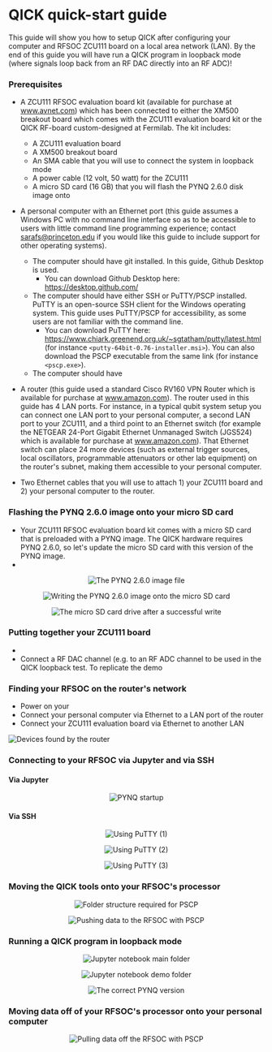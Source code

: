 # QICK quick-start guide 

This guide will show you how to setup QICK after configuring your computer and RFSOC ZCU111 board on a local area network (LAN). By the end of this guide you will have run a QICK program in loopback mode (where signals loop back from an RF DAC directly into an RF ADC)! 

### Prerequisites
* A ZCU111 RFSOC evaluation board kit (available for purchase at www.avnet.com) which has been connected to either the XM500 breakout board which comes with the ZCU111 evaluation board kit or the QICK RF-board custom-designed at Fermilab. The kit includes:
  * A ZCU111 evaluation board
  * A XM500 breakout board
  * An SMA cable that you will use to connect the system in loopback mode
  * A power cable (12 volt, 50 watt) for the ZCU111
  * A micro SD card (16 GB) that you will flash the PYNQ 2.6.0 disk image onto
* A personal computer with an Ethernet port (this guide assumes a Windows PC with no command line interface so as to be accessible to users with little command line programming experience; contact sarafs@princeton.edu if you would like this guide to include support for other operating systems). 
  * The computer should have git installed. In this guide, Github Desktop is used. 
    * You can download Github Desktop here: https://desktop.github.com/
  * The computer should have either SSH or PuTTY/PSCP installed. PuTTY is an open-source SSH client for the Windows operating system. This guide uses PuTTY/PSCP for accessibility, as some users are not familiar with the command line. 
    * You can download PuTTY here: https://www.chiark.greenend.org.uk/~sgtatham/putty/latest.html (for instance `<putty-64bit-0.76-installer.msi>`). You can also download the PSCP executable from the same link (for instance `<pscp.exe>`). 
  * The computer should have 
 
* A router (this guide used a standard Cisco RV160 VPN Router which is available for purchase at www.amazon.com). The router used in this guide has 4 LAN ports. For instance, in a typical qubit system setup you can connect one LAN port to your personal computer, a second LAN port to your ZCU111, and a third point to an Ethernet switch (for example the NETGEAR 24-Port Gigabit Ethernet Unmanaged Switch (JGS524) which is available for purchase at www.amazon.com). That Ethernet switch can place 24 more devices (such as external trigger sources, local oscillators, programmable attenuators or other lab equipment) on the router's subnet, making them accessible to your personal computer. 
* Two Ethernet cables that you will use to attach 1) your ZCU111 board and 2) your personal computer to the router.

### Flashing the PYNQ 2.6.0 image onto your micro SD card
* Your ZCU111 RFSOC evaluation board kit comes with a micro SD card that is preloaded with a PYNQ image. The QICK hardware requires PYNQ 2.6.0, so let's update the micro SD card with this version of the PYNQ image. 
* 

<p align="center">
 <img src="quick-start-guide-pics/largeimagefile.PNG" alt="The PYNQ 2.6.0 image file">
</p>

<p align="center">
 <img src="quick-start-guide-pics/writetoEdrive.PNG" alt="Writing the PYNQ 2.6.0 image onto the micro SD card">
</p>

<p align="center">
 <img src="quick-start-guide-pics/Eafterwrite.PNG" alt="The micro SD card drive after a successful write">
</p>


### Putting together your ZCU111 board
* 
* Connect a RF DAC channel (e.g.  to an RF ADC channel to be used in the QICK loopback test. To replicate the demo

### Finding your RFSOC on the router's network
* Power on your 
* Connect your personal computer via Ethernet to a LAN port of the router
* Connect your ZCU111 evaluation board via Ethernet to another LAN 

![Devices found by the router](quick-start-guide-pics/ciscorouter.PNG)

### Connecting to your RFSOC via Jupyter and via SSH

#### Via Jupyter

<p align="center">
 <img src="quick-start-guide-pics/pynqstartup.PNG" alt="PYNQ startup">
</p>

#### Via SSH

<p align="center">
 <img src="quick-start-guide-pics/putty1.PNG" alt="Using PuTTY (1)">
</p>

<p align="center">
 <img src="quick-start-guide-pics/putty2.PNG" alt="Using PuTTY (2)">
</p>

<p align="center">
 <img src="quick-start-guide-pics/putty3.PNG" alt="Using PuTTY (3)">
</p>

### Moving the QICK tools onto your RFSOC's processor

<p align="center">
 <img src="quick-start-guide-pics/pscpfolderstructure.PNG" alt="Folder structure required for PSCP">
</p>

<p align="center">
 <img src="quick-start-guide-pics/pushingdatatotheboard.PNG" alt="Pushing data to the RFSOC with PSCP">
</p>

### Running a QICK program in loopback mode

<p align="center">
 <img src="quick-start-guide-pics/jupyternotebook1.PNG" alt="Jupyter notebook main folder">
</p>

<p align="center">
 <img src="quick-start-guide-pics/jupyternotebook2.PNG" alt="Jupyter notebook demo folder">
</p>

<p align="center">
 <img src="quick-start-guide-pics/correctpynqversion.PNG" alt="The correct PYNQ version">
</p>

### Moving data off of your RFSOC's processor onto your personal computer

<p align="center">
 <img src="quick-start-guide-pics/pullingdataofftheboard.PNG" alt="Pulling data off the RFSOC with PSCP">
</p>
